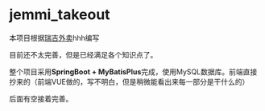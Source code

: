 # jemmi_takeout

本项目根据[瑞吉外卖](https://www.bilibili.com/video/BV13a411q753/?spm_id_from=333.337.search-card.all.click)hhh编写

目前还不太完善，但是已经满足各个知识点了。

整个项目采用**SpringBoot + MyBatisPlus**完成，使用MySQL数据库。前端直接抄来的（前端VUE做的，写不明白，但是稍微能看出来每一部分是干什么的）

后面有空接着完善。
